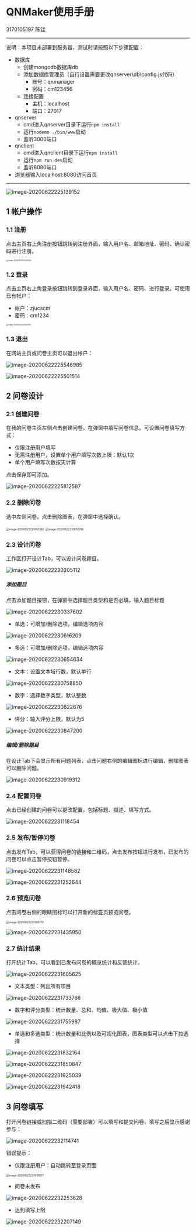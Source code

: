 # QNMaker使用手册

3170105197 陈锰

---

说明：本项目未部署到服务器，测试时请按照以下步骤配置：

- 数据库
  - 创建mongodb数据库db
  - 添加数据库管理员（自行设置需要更改qnserver\db\config.js代码）
    - 账号：qnmanager
    - 密码：cm123456
  - 连接配置
    - 主机：localhost
    - 端口：27017
- qnserver
  - cmd进入qnserver目录下运行`npm install`
  - 运行`nodemo ./bin/www`启动
  - 监听3000端口
- qnclient
  - cmd进入qnclient目录下运行`npm install`
  - 运行`npm run dev`启动
  - 监听8080端口
- 浏览器输入localhost:8080访问首页

---

![image-20200622225139152](image/image-20200622225139152.png)

## 1 帐户操作

### 1.1 注册

点击主页右上角注册按钮跳转到注册界面，输入用户名、邮箱地址、密码、确认密码进行注册。

<img src="image/image-20200622225020592.png" alt="image-20200622225020592" style="zoom: 33%;" />

### 1.2 登录

点击主页右上角登录按钮跳转到登录界面，输入用户名、密码、进行登录。可使用已有帐户：

- 帐户：zjucscm
- 密码：cm1234

<img src="image/image-20200622225431743.png" alt="image-20200622225431743" style="zoom:33%;" />

### 1.3 退出

在网站主页或问卷主页可以退出帐户：

![image-20200622225546985](image/image-20200622225546985.png)

<img src="image/image-20200622225501514.png" alt="image-20200622225501514"  />

## 2 问卷设计

### 2.1 创建问卷

在我的问卷主页左侧点击创建问卷，在弹窗中填写问卷信息。可设置问卷填写方式：

- 仅限注册用户填写
- 无需注册用户，设置单个用户填写次数上限：默认1次
- 单个用户填写次数按天计算

点击保存即可添加。

![image-20200622225812587](image/image-20200622225812587.png)

### 2.2 删除问卷

选中左侧问卷，点击删除图表，在弹窗中选择确认。

<img src="image/image-20200622225955393.png" alt="image-20200622225955393" style="zoom: 50%;" />

<img src="C:/Users/CM26/AppData/Roaming/Typora/typora-user-images/image-20200622230050796.png" alt="image-20200622230050796" style="zoom: 50%;" />

### 2.3 设计问卷

工作区打开设计Tab，可以设计问卷题目。

![image-20200622230205112](image/image-20200622230205112.png)

##### 添加题目

点击添加题目按钮，在弹窗中选择题目类型和是否必填，输入题目标题

![image-20200622230337602](image/image-20200622230337602.png)

- 单选：可增加/删除选项，编辑选项内容

![image-20200622230616209](image/image-20200622230616209.png)

- 多选：可增加/删除选项，编辑选项内容

![image-20200622230654634](image/image-20200622230654634.png)

- 文本：设置文本域行数，默认单行

![image-20200622230758850](image/image-20200622230758850.png)

- 数字：选择数字类型，默认整数

![image-20200622230822676](image/image-20200622230822676.png)

- 评分：输入评分上限，默认为5

![image-20200622230847200](image/image-20200622230847200.png)

##### 编辑/删除题目

在设计Tab下会显示所有问题列表，点击问题右侧的编辑图标进行编辑，删除图表可以删除问题。

![image-20200622230919312](image/image-20200622230919312.png)

### 2.4 配置问卷

点击已经创建的问卷可以更改配置，包括标题、描述、填写方式。

![image-20200622231118454](image/image-20200622231118454.png)

### 2.5 发布/暂停问卷

点击发布Tab，可以获得问卷的链接和二维码，点击发布按钮进行发布，已发布的问卷可以点击暂停按钮暂停。

![image-20200622231148582](image/image-20200622231148582.png)

![image-20200622231252644](image/image-20200622231252644.png)

### 2.6 预览问卷

点击问卷右侧的眼睛图标可以打开新的标签页预览问卷。

<img src="image/image-20200622231308770.png" alt="image-20200622231308770" style="zoom: 50%;" />

![image-20200622231435950](image/image-20200622231435950.png)

### 2.7 统计结果

打开统计Tab，可以看到已发布问卷的概览统计和反馈统计。

![image-20200622231605625](image/image-20200622231605625.png)

- 文本类型：列出所有项目

![image-20200622231733766](image/image-20200622231733766.png)

- 数字和评分类型：统计数量、总和、均值、极大值、极小值

![image-20200622231755987](image/image-20200622231755987.png)

- 单选和多选类型：统计数量和比例以及可视化图表，图表类型可以点击下拉选择

![image-20200622231832164](image/image-20200622231832164.png)

![image-20200622231850847](image/image-20200622231850847.png)

![image-20200622231925039](image/image-20200622231925039.png)

![image-20200622231942418](image/image-20200622231942418.png)

## 3 问卷填写

打开问卷链接或扫描二维码（需要部署）可以填写和提交问卷，填写之后显示感谢参与：

![image-20200622232114741](image/image-20200622232114741.png)

错误提示：
- 仅限注册用户：自动跳转至登录页面

<img src="image/image-20200622232418927.png" alt="image-20200622232418927" style="zoom:50%;" />

- 问卷未发布

![image-20200622232253628](image/image-20200622232253628.png)

- 达到填写上限

![image-20200622232207149](image/image-20200622232207149.png)